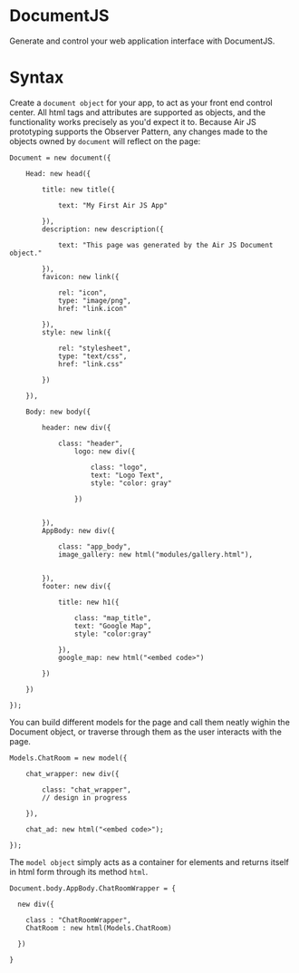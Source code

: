 DocumentJS
==========

Generate and control your web application interface with DocumentJS.

Syntax
======

Create a `document object` for your app, to act as your front end control center. All html tags and attributes are supported as objects, and the functionality works precisely as you'd expect it to. Because Air JS prototyping supports the Observer Pattern, any changes made to the objects owned by `document` will reflect on the page:

    Document = new document({

        Head: new head({

            title: new title({
            
            	text: "My First Air JS App"
            
            }),
            description: new description({
            
            	text: "This page was generated by the Air JS Document object."
            
            }),
            favicon: new link({

                rel: "icon",
                type: "image/png",
                href: "link.icon"

            }),
            style: new link({

                rel: "stylesheet",
                type: "text/css",
                href: "link.css"

            })

        }),

        Body: new body({

            header: new div({

                class: "header",
                    logo: new div({

                        class: "logo",
                        text: "Logo Text",
                        style: "color: gray"

                    })


            }),
            AppBody: new div({

                class: "app_body",
                image_gallery: new html("modules/gallery.html"),


            }),
            footer: new div({

                title: new h1({

                    class: "map_title",
                    text: "Google Map",
                    style: "color:gray"

                }),
                google_map: new html("<embed code>")

            })

        })

    });
    
You can build different models for the page and call them neatly wighin the Document object, or traverse through them as the user interacts with the page.

    Models.ChatRoom = new model({

        chat_wrapper: new div({

            class: "chat_wrapper",
            // design in progress

        }),

        chat_ad: new html("<embed code>");

    });
    
The `model object` simply acts as a container for elements and returns itself in html form through its method `html`.

    Document.body.AppBody.ChatRoomWrapper = {
    
      new div({
      
        class : "ChatRoomWrapper",
        ChatRoom : new html(Models.ChatRoom)
      
      })
    
    }
    
